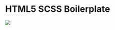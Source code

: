 # HTML5 SCSS Boilerplate


<img src="http://image.prntscr.com/image/2d4f4ba437fc4ca1a734c401339935b0.png">

